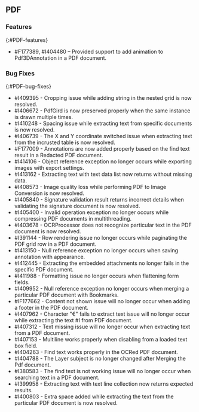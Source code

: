 ## PDF

### Features
{:#PDF-features}

* \#F177389, #I404480 – Provided support to add animation to Pdf3DAnnotation in a PDF document.

### Bug Fixes
{:#PDF-bug-fixes}

* \#I409395 -	Cropping issue while adding string in the nested grid is now resolved.
* \#I406672 -	PdfGird is now preserved properly when the same instance is drawn multiple times.
* \#I410248 -	Spacing issue while extracting text from specific documents is now resolved.
* \#I406739 -	The X and Y coordinate switched issue when extracting text from the incrusted table is now resolved.
* \#F177009 -	Annotations are now added properly based on the find text result in a Redacted PDF document.
* \#I414106 -	Object reference exception no longer occurs while exporting images with export settings.
* \#I413162 -	Extracting text with text data list now returns without missing data.
* \#I408573 -	Image quality loss while performing PDF to Image Conversion is now resolved.
* \#I405840 -	Signature validation result returns incorrect details when validating the signature document is now resolved.
* \#I405400 -	Invalid operation exception no longer occurs while compressing PDF documents in multithreading.
* \#I403678 -	OCRProcessor does not recognize particular text in the PDF document is now resolved.
* \#I391144 -	Row rendering issue no longer occurs while paginating the PDF grid row in a PDF document.
* \#I413150 -	Null reference exception no longer occurs when saving annotation with appearance.
* \#I412445 -	Extracting the embedded attachments no longer fails in the specific PDF document.
* \#I411988 -	Formatting issue no longer occurs when flattening form fields.
* \#I409952 -	Null reference exception no longer occurs when merging a particular PDF document with Bookmarks.
* \#IF177662 -	Content not shown issue will no longer occur when adding a footer in the PDF document.
* \#I407962 -	Character "€" fails to extract text issue will no longer occur while extracting the text \#I from PDF document.
* \#I407312 -	Text missing issue will no longer occur when extracting text from a PDF document.
* \#I407153 -	Multiline works properly when disabling from a loaded text box field.
* \#I404263 -	Find text works properly in the OCRed PDF document.
* \#I404788 -	The Layer subject is no longer changed after Merging the Pdf document.
* \#I380583 -	The find text is not working issue will no longer occur when searching text in a PDF document.
* \#I399958 -	Extracting text with text line collection now returns expected results.
* \#I400803 -	Extra space added while extracting the text from the particular PDF document is now resolved.